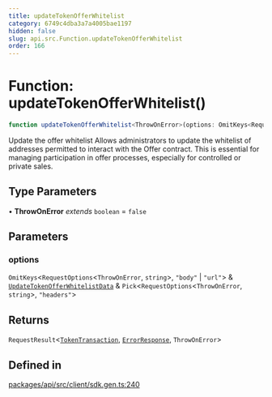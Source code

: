 ```yaml
---
title: updateTokenOfferWhitelist
category: 6749c4dba3a7a4005bae1197
hidden: false
slug: api.src.Function.updateTokenOfferWhitelist
order: 166
---
```


# Function: updateTokenOfferWhitelist()

```ts
function updateTokenOfferWhitelist<ThrowOnError>(options: OmitKeys<RequestOptions<ThrowOnError, string>, "body" | "url"> & UpdateTokenOfferWhitelistData & Pick<RequestOptions<ThrowOnError, string>, "headers">): RequestResult<TokenTransaction, ErrorResponse, ThrowOnError>
```

Update the offer whitelist
Allows administrators to update the whitelist of addresses permitted to interact with the Offer contract.
This is essential for managing participation in offer processes, especially for controlled or private sales.

## Type Parameters

• **ThrowOnError** *extends* `boolean` = `false`

## Parameters

### options

`OmitKeys`\<`RequestOptions`\<`ThrowOnError`, `string`\>, `"body"` \| `"url"`\> & [`UpdateTokenOfferWhitelistData`](apisrctypealiasupdatetokenofferwhitelistdata) & `Pick`\<`RequestOptions`\<`ThrowOnError`, `string`\>, `"headers"`\>

## Returns

`RequestResult`\<[`TokenTransaction`](apisrctypealiastokentransaction), [`ErrorResponse`](apisrctypealiaserrorresponse), `ThrowOnError`\>

## Defined in

[packages/api/src/client/sdk.gen.ts:240](https://github.com/zkcloudworker/minatokens-lib/blob/main/packages/api/src/client/sdk.gen.ts#L240)
